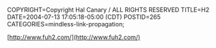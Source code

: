 COPYRIGHT=Copyright Hal Canary / ALL RIGHTS RESERVED
TITLE=H2
DATE=2004-07-13 17:05:18-05:00 (CDT)
POSTID=265
CATEGORIES=mindless-link-propagation;

[http://www.fuh2.com/](http://www.fuh2.com/)
